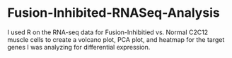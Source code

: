 # Fusion-Inhibited-RNASeq-Analysis
I used R on the RNA-seq data for Fusion-Inhibitied vs. Normal C2C12 muscle cells to create a volcano plot, PCA plot, and heatmap for the target genes I was analyzing for differential expression. 
